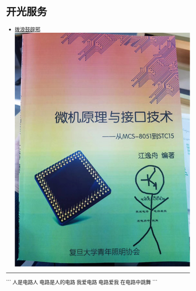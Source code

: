 # 开光服务

* [拨浪鼓辟邪](https://www.pornhub.com/)
![@江逸舟](jyz.jpeg)
<hr/>
```
人是电路人
电路是人的电路
我爱电路 电路爱我
在电路中跳舞
```
